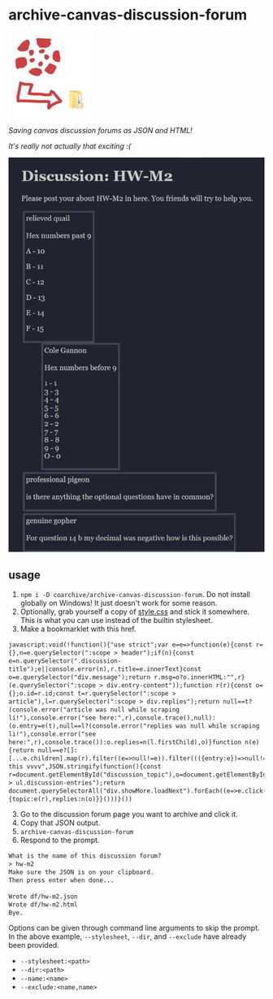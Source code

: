 # archive-canvas-discussion-forum

<img src="res/icon.png" width=166px/>

*Saving canvas discussion forums as JSON and HTML!*

*It's really not actually that exciting :(*

![](res/example.png)

## usage

1. `npm i -D coarchive/archive-canvas-discussion-forum`.
   Do not install globally on Windows! It just doesn't work for some reason.
2. Optionally, grab yourself a copy of [style.css](src/style.css) and stick it
   somewhere. This is what you can use instead of the builtin stylesheet.
3. Make a bookmarklet with this href.

```
javascript:void(!function(){"use strict";var e=e=>function(e){const r={},n=e.querySelector(":scope > header");if(n){const e=n.querySelector(".discussion-title");e||console.error(n),r.title=e.innerText}const o=e.querySelector("div.message");return r.msg=o?o.innerHTML:"",r}(e.querySelector(":scope > div.entry-content"));function r(r){const o={};o.id=r.id;const t=r.querySelector(":scope > article"),l=r.querySelector(":scope > div.replies");return null==t?(console.error("article was null while scraping li!"),console.error("see here:",r),console.trace(),null):(o.entry=e(t),null==l?(console.error("replies was null while scraping li!"),console.error("see here:",r),console.trace()):o.replies=n(l.firstChild),o)}function n(e){return null==e?[]:[...e.children].map(r).filter((e=>null!=e)).filter((({entry:e})=>null!=e))}window.prompt("Copy this vvvv",JSON.stringify(function(){const r=document.getElementById("discussion_topic"),o=document.getElementById("discussion_subentries").querySelector(":scope > ul.discussion-entries");return document.querySelectorAll("div.showMore.loadNext").forEach((e=>e.click())),{topic:e(r),replies:n(o)}}()))}())
```

3. Go to the discussion forum page you want to archive and click it.
4. Copy that JSON output.
5. `archive-canvas-discussion-forum`
6. Respond to the prompt.

```
What is the name of this discussion forum?
> hw-m2
Make sure the JSON is on your clipboard.
Then press enter when done...

Wrote df/hw-m2.json
Wrote df/hw-m2.html
Bye.
```

Options can be given through command line arguments to skip the prompt. In the above example, `--stylesheet`, `--dir`, and `--exclude` have already been provided.

- `--stylesheet:<path>`
- `--dir:<path>`
- `--name:<name>`
- `--exclude:<name,name>`
